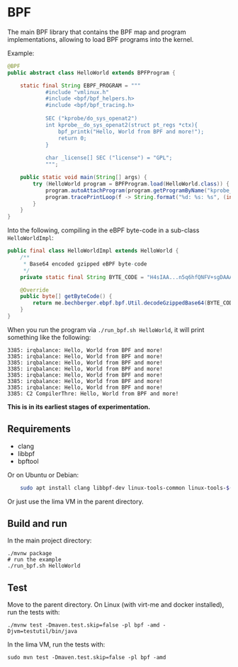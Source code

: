 BPF
===

The main BPF library that contains the BPF map and program implementations,
allowing to load BPF programs into the kernel.

Example:

```java
@BPF
public abstract class HelloWorld extends BPFProgram {

    static final String EBPF_PROGRAM = """
            #include "vmlinux.h"
            #include <bpf/bpf_helpers.h>
            #include <bpf/bpf_tracing.h>
                            
            SEC ("kprobe/do_sys_openat2")
            int kprobe__do_sys_openat2(struct pt_regs *ctx){                                                             
                bpf_printk("Hello, World from BPF and more!");
                return 0;
            }
                            
            char _license[] SEC ("license") = "GPL";
            """;

    public static void main(String[] args) {
        try (HelloWorld program = BPFProgram.load(HelloWorld.class)) {
            program.autoAttachProgram(program.getProgramByName("kprobe__do_sys_openat2"));
            program.tracePrintLoop(f -> String.format("%d: %s: %s", (int)f.ts(), f.task(), f.msg()));
        }
    }
}
```

Into the following, compiling in the eBPF byte-code in a sub-class `HelloWorldImpl`:

```java
public final class HelloWorldImpl extends HelloWorld {
    /**
     * Base64 encoded gzipped eBPF byte-code
     */
    private static final String BYTE_CODE = "H4sIAA...n5q6hfQNFV+sgDAAA=";

    @Override
    public byte[] getByteCode() {
        return me.bechberger.ebpf.bpf.Util.decodeGzippedBase64(BYTE_CODE);
    }
}
```

When you run the program via `./run_bpf.sh HelloWorld`, it will print something like the following:

```shell
3385: irqbalance: Hello, World from BPF and more!
3385: irqbalance: Hello, World from BPF and more!
3385: irqbalance: Hello, World from BPF and more!
3385: irqbalance: Hello, World from BPF and more!
3385: irqbalance: Hello, World from BPF and more!
3385: irqbalance: Hello, World from BPF and more!
3385: irqbalance: Hello, World from BPF and more!
3385: C2 CompilerThre: Hello, World from BPF and more!
```


**This is in its earliest stages of experimentation.**

## Requirements

- clang
- libbpf
- bpftool

Or on Ubuntu or Debian:
```sh
    sudo apt install clang libbpf-dev linux-tools-common linux-tools-$(uname -r)
```

Or just use the lima VM in the parent directory.

Build and run
-------------

In the main project directory:

```shell
./mvnw package
# run the example
./run_bpf.sh HelloWorld
```

Test
----
Move to the parent directory.
On Linux (with virt-me and docker installed), run the tests with:
```shell
./mvnw test -Dmaven.test.skip=false -pl bpf -amd -Djvm=testutil/bin/java
```

In the lima VM, run the tests with:
```shell
sudo mvn test -Dmaven.test.skip=false -pl bpf -amd
```